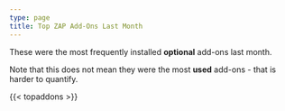 ```yaml
---
type: page
title: Top ZAP Add-Ons Last Month
---
```


These were the most frequently installed __optional__ add-ons last month.

Note that this does not mean they were the most __used__ add-ons - that is harder to quantify.

{{< topaddons >}}
